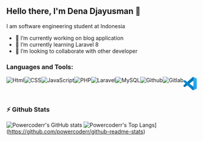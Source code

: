 ## Hello there, I'm Dena Djayusman 👋

I am software engineering student at Indonesia

- 🔭 I’m currently working on blog application
- 🌱 I’m currently learning Laravel 8
- 👯 I’m looking to collaborate with other developer
<!-- - 📫 How to reach me: ...-->


### Languages and Tools: 
<img align="left" alt="Html" src="https://img.shields.io/badge/html5%20-%23E34F26.svg?&style=for-the-badge&logo=html5&logoColor=white"/>
<img align="left" alt="CSS" src="https://img.shields.io/badge/css3%20-%231572B6.svg?&style=for-the-badge&logo=css3&logoColor=white"/>
<img align="left" alt="JavaScript" src="https://img.shields.io/badge/javascript%20-%23323330.svg?&style=for-the-badge&logo=javascript&logoColor=%23F7DF1E"/>
<img align="left" alt="PHP" src="https://img.shields.io/badge/php-%23777BB4.svg?&style=for-the-badge&logo=php&logoColor=white"/>
<img align="left" alt="Laravel" src="https://img.shields.io/badge/laravel%20-%23FF2D20.svg?&style=for-the-badge&logo=laravel&logoColor=white"/>
<img align="left" alt="MySQL" src="https://img.shields.io/badge/mysql-%2300f.svg?&style=for-the-badge&logo=mysql&logoColor=white"/>
<img align="left" alt="Github" src="https://img.shields.io/badge/github%20-%23121011.svg?&style=for-the-badge&logo=github&logoColor=white"/>
<img align="left" alt="Gitlab" src="https://img.shields.io/badge/gitlab%20-%23181717.svg?&style=for-the-badge&logo=gitlab&logoColor=white"/>
<img align="left" alt="Visual Studio Code" width="35px" src="https://raw.githubusercontent.com/github/explore/80688e429a7d4ef2fca1e82350fe8e3517d3494d/topics/visual-studio-code/visual-studio-code.png" />

<br><br><br>

### :zap: Github Stats
![Powercoderr's GitHub stats](https://github-readme-stats.vercel.app/api?username=powercoderr&show_icons=true&theme=dark)
![Powercoderr's Top Langs](https://github-readme-stats.vercel.app/api/top-langs/?username=powercoderr&layout=compact&theme=radical)](https://github.com/powercoderr/github-readme-stats)


<br>
<br>
<br>
